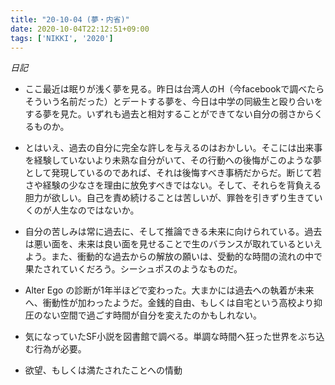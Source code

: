```yaml
---
title: "20-10-04 (夢・内省)"
date: 2020-10-04T22:12:51+09:00
tags: ['NIKKI', '2020']
---
```

*日記*
- ここ最近は眠りが浅く夢を見る。昨日は台湾人のH（今facebookで調べたらそういう名前だった）とデートする夢を、今日は中学の同級生と殴り合いをする夢を見た。いずれも過去と相対することができてない自分の弱さからくるものか。

- とはいえ、過去の自分に完全な許しを与えるのはおかしい。そこには出来事を経験していないより未熟な自分がいて、その行動への後悔がこのような夢として発現しているのであれば、それは後悔すべき事柄だからだ。断じて若さや経験の少なさを理由に放免すべきではない。そして、それらを背負える胆力が欲しい。自己を責め続けることは苦しいが、罪咎を引きずり生きていくのが人生なのではないか。

- 自分の苦しみは常に過去に、そして推論できる未来に向けられている。過去は悪い面を、未来は良い面を見せることで生のバランスが取れているといえよう。また、衝動的な過去からの解放の願いは、受動的な時間の流れの中で果たされていくだろう。シーシュポスのようなものだ。

- Alter Ego の診断が1年半ほどで変わった。大まかには過去への執着が未来へ、衝動性が加わったようだ。金銭的自由、もしくは自宅という高校より抑圧のない空間で過ごす時間が自分を変えたのかもしれない。

- 気になっていたSF小説を図書館で調べる。単調な時間へ狂った世界をぶち込む行為が必要。

- 欲望、もしくは満たされたことへの情動


